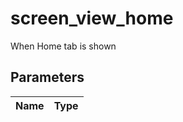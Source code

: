 # screen_view_home
When Home tab is shown

## Parameters

| Name      | Type |
| ----------- | ----------- |
